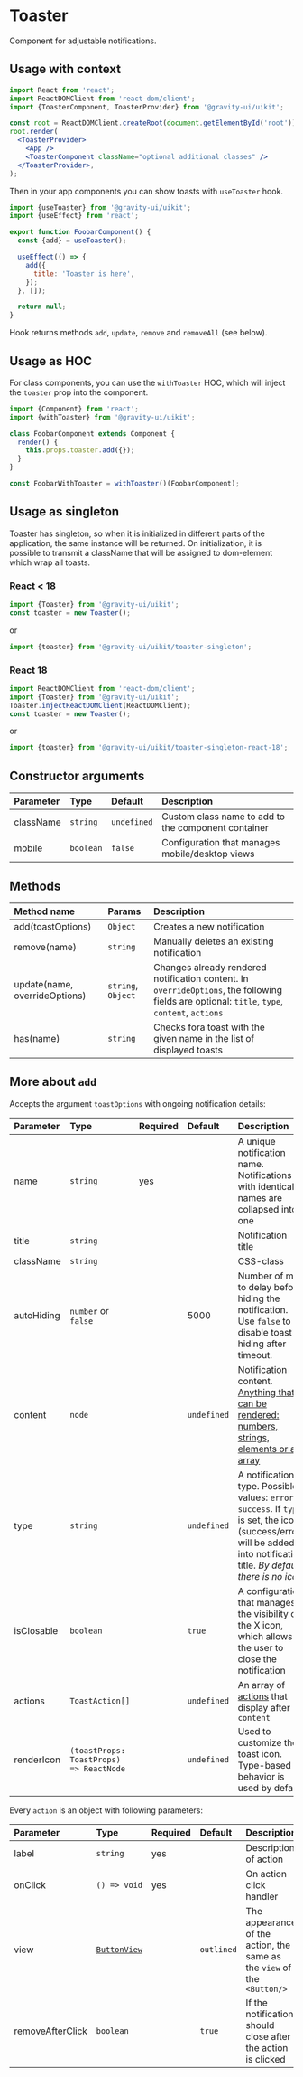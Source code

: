 <!--GITHUB_BLOCK-->

# Toaster

<!--/GITHUB_BLOCK-->

Component for adjustable notifications.

## Usage with context

```jsx
import React from 'react';
import ReactDOMClient from 'react-dom/client';
import {ToasterComponent, ToasterProvider} from '@gravity-ui/uikit';

const root = ReactDOMClient.createRoot(document.getElementById('root'));
root.render(
  <ToasterProvider>
    <App />
    <ToasterComponent className="optional additional classes" />
  </ToasterProvider>,
);
```

Then in your app components you can show toasts with `useToaster` hook.

```jsx
import {useToaster} from '@gravity-ui/uikit';
import {useEffect} from 'react';

export function FoobarComponent() {
  const {add} = useToaster();

  useEffect(() => {
    add({
      title: 'Toaster is here',
    });
  }, []);

  return null;
}
```

Hook returns methods `add`, `update`, `remove` and `removeAll` (see below).

## Usage as HOC

For class components, you can use the `withToaster` HOC, which will inject the `toaster`
prop into the component.

```jsx
import {Component} from 'react';
import {withToaster} from '@gravity-ui/uikit';

class FoobarComponent extends Component {
  render() {
    this.props.toaster.add({});
  }
}

const FoobarWithToaster = withToaster()(FoobarComponent);
```

## Usage as singleton

Toaster has singleton, so when it is initialized in different parts of the application, the same instance will be returned.
On initialization, it is possible to transmit a className that will be assigned to dom-element which wrap all toasts.

### React < 18

```js
import {Toaster} from '@gravity-ui/uikit';
const toaster = new Toaster();
```

or

```js
import {toaster} from '@gravity-ui/uikit/toaster-singleton';
```

### React 18

```js
import ReactDOMClient from 'react-dom/client';
import {Toaster} from '@gravity-ui/uikit';
Toaster.injectReactDOMClient(ReactDOMClient);
const toaster = new Toaster();
```

or

```js
import {toaster} from '@gravity-ui/uikit/toaster-singleton-react-18';
```

## Constructor arguments

| Parameter | Type      | Default     | Description                                         |
| :-------- | :-------- | :---------- | :-------------------------------------------------- |
| className | `string`  | `undefined` | Custom class name to add to the component container |
| mobile    | `boolean` | `false`     | Configuration that manages mobile/desktop views     |

## Methods

| Method name                   | Params             | Description                                                                                                                                   |
| :---------------------------- | :----------------- | :-------------------------------------------------------------------------------------------------------------------------------------------- |
| add(toastOptions)             | `Object`           | Creates a new notification                                                                                                                    |
| remove(name)                  | `string`           | Manually deletes an existing notification                                                                                                     |
| update(name, overrideOptions) | `string`, `Object` | Changes already rendered notification content. In `overrideOptions`, the following fields are optional: `title`, `type`, `content`, `actions` |
| has(name)                     | `string`           | Checks fora toast with the given name in the list of displayed toasts                                                                         |

## More about `add`

Accepts the argument `toastOptions` with ongoing notification details:

| Parameter  | Type                                    | Required | Default     | Description                                                                                                                                                                |
| :--------- | :-------------------------------------- | :------- | :---------- | :------------------------------------------------------------------------------------------------------------------------------------------------------------------------- |
| name       | `string`                                | yes      |             | A unique notification name. Notifications with identical names are collapsed into one                                                                                      |
| title      | `string`                                |          |             | Notification title                                                                                                                                                         |
| className  | `string`                                |          |             | CSS-class                                                                                                                                                                  |
| autoHiding | `number` or `false`                     |          | 5000        | Number of ms to delay before hiding the notification. Use `false` to disable toast hiding after timeout.                                                                   |
| content    | `node`                                  |          | `undefined` | Notification content. [Anything that can be rendered: numbers, strings, elements or an array](https://reactjs.org/docs/typechecking-with-proptypes.html#proptypes)         |
| type       | `string`                                |          | `undefined` | A notification type. Possible values: `error`, `success`. If `type` is set, the icon (success/error) will be added into notification title. _By default, there is no icon_ |
| isClosable | `boolean`                               |          | `true`      | A configuration that manages the visibility of the X icon, which allows the user to close the notification                                                                 |
| actions    | `ToastAction[]`                         |          | `undefined` | An array of [actions](./types.ts#L9) that display after `content`                                                                                                          |
| renderIcon | `(toastProps: ToastProps) => ReactNode` |          | `undefined` | Used to customize the toast icon. Type-based behavior is used by default                                                                                                   |

Every `action` is an object with following parameters:

| Parameter        | Type                                      | Required | Default    | Description                                                             |
| :--------------- | :---------------------------------------- | :------- | :--------- | :---------------------------------------------------------------------- |
| label            | `string`                                  | yes      |            | Description of action                                                   |
| onClick          | `() => void`                              | yes      |            | On action click handler                                                 |
| view             | [`ButtonView`](../Button/README.md#props) |          | `outlined` | The appearance of the action, the same as the `view` of the `<Button/>` |
| removeAfterClick | `boolean`                                 |          | `true`     | If the notification should close after the action is clicked            |
